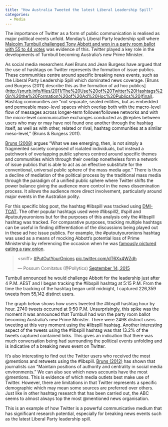 ```yaml
---
title: "How Australia Tweeted the latest Liberal Leadership Spill"
categories:
  - Media
---
```

The importance of Twitter as a form of public communication is realised as major political events unfold. Monday&#8217;s Liberal Party leadership spill where [Malcolm Turnbull challenged Tony Abbott and won in a party room ballot with 55 to 44 votes](http://www.abc.net.au/news/2015-09-14/malcolm-turnbull-wins-liberal-leadership-ballot-over-tony-abbott/6775464) was evidence of this. Twitter played a key role in the developments of Turnbull becoming Australia&#8217;s new Prime Minister.

As social media researchers Axel Bruns and Jean Burgess have argued that the use of hashtags on Twitter represents the formation of issue publics. These communities centre around specific breaking news events, such as the Liberal Party Leadership Spill which dominated news coverage. [Bruns and Burgess (2011) describe this as the formation of ad hoc publics](http://snurb.info/files/2011/The%20Use%20of%20Twitter%20Hashtags%20in%20the%20Formation%20of%20Ad%20Hoc%20Publics%20(final). Hashtag communities are “not separate, sealed entities, but as embedded and permeable maso-level spaces which overlap both with the macro-level flow of messages across longer-term follower/followee networks and with the micro-level communicative exchanges conducted as @replies between users who may or may have not found one another through the hashtag itself, as well as with other, related or rival, hashtag communities at a similar meso-level,” (Bruns & Burgess 2011).</span>

[Bruns (2008)](http://snurb.info/files/Life%20beyond%20the%20Public%20Sphere%20-%20Information%20Polity.pdf) argues “What we see emerging, then, is not simply a fragmented society composed of isolated individuals, but instead a patchwork of overlapping public spheres centred around specific themes and communities which through their overlap nonetheless form a network of issue publics that is able to act as an effective substitute for the conventional, universal public sphere of the mass media age.” There is thus a decline of mediation of the political process by the traditional mass media through the paradigm of a unified public sphere where Twitter shifts the power balance giving the audience more control in the news dissemination process. It allows the audience more direct involvement, particularly around major events in the Australian polity.

For this specific blog post, the hashtag #libspill was tracked using [DMI-TCAT](https://github.com/digitalmethodsinitiative/dmi-tcat). The other popular hashtags used were #libspill2, #spill and #putoutyouronions but for the purposes of this analysis only the #libspill hashtag was tracked. For comparative purposes, tracking multiple hashtags can be useful in finding differentiation of the discussions being played out in these ad hoc issue publics. For example, the #putoutyouronions hashtag was used as a means of mocking Abbott&#8217;s potential loss of Prime Ministership by referencing the occasion when he was [famously pictured eating a raw onion](http://www.theage.com.au/federal-politics/political-news/tony-abbott-shocks-as-he-eats-a-raw-onion-whole-20150313-143syz.html).

<div class="center">

<blockquote class="twitter-tweet"><p lang="en" dir="ltr">&lt;sniff&gt; <a href="https://twitter.com/hashtag/PutOutYourOnions?src=hash&amp;ref_src=twsrc%5Etfw">#PutOutYourOnions</a> <a href="http://t.co/dT6Xx4WZdh">pic.twitter.com/dT6Xx4WZdh</a></p>&mdash; Possum Comitatus (@Pollytics) <a href="https://twitter.com/Pollytics/status/643320518481965056?ref_src=twsrc%5Etfw">September 14, 2015</a></blockquote> <script async src="https://platform.twitter.com/widgets.js" charset="utf-8"></script>

</div>

Turnbull announced he would challenge Abbott for the leadership just after 4 P.M. AEST and I began tracking the #libspill hashtag at 5:15 P.M. From the time the tracking of the hashtag began until midnight, I captured 226,359 tweets from 55,142 distinct users.

The graph below shows how users tweeted the #libspill hashtag hour by hour. 2740 tweets occurred at 9:50 P.M. Unsurprisingly, this spike was the moment it was announced that Turnbull had won the party room ballot becoming Australia&#8217;s new Prime Minister. There were 2498 distinct users tweeting at this very moment using the #libspill hashtag. Another interesting aspect of the tweets using the #libspill hashtag was that 13.2% of the tweets captured contained links. This gives an indication that there was much conversation being had surrounding the political events unfolding and is indicative of a breaking news event on Twitter.

It&#8217;s also interesting to find out the Twitter users who received the most @mentions and retweets using the #libspill. [Bruns (2012)](http://snurb.info/files/2012/A%20Chance%20for%20Diversity.pdf) has shown that journalists can &#8220;M<span style="font-weight: 400;">aintain positions of authority and centrality in social media environments.” We can also see which news accounts have the most @mentions. This is evidence of which media outlets best make use of Twitter. However, there are limitations in that Twitter represents a specific demographic which may mean some sources are preferred over others. Just like in other hashtag research that has been carried out, the ABC seems to almost always top the most @mentioned news organisation.</span>



This is an example of how Twitter is a powerful communicative medium that has significant research potential, especially for breaking news events such as the latest Liberal Party leadership spill.
